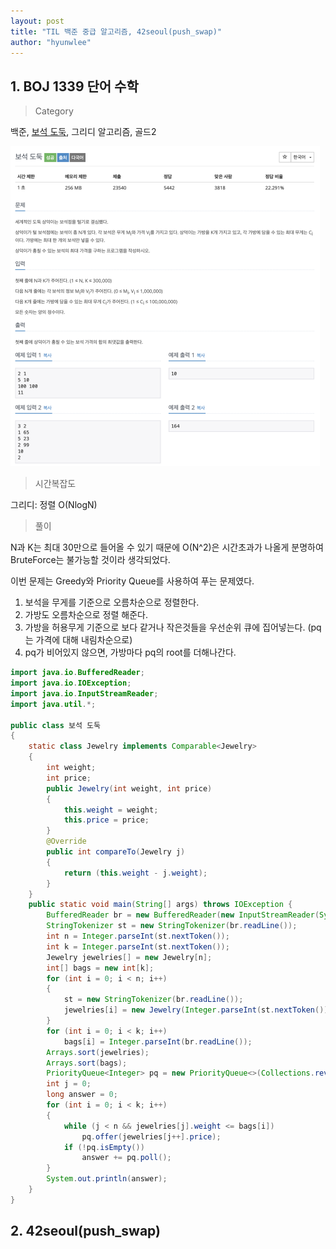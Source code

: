 ```yaml
---
layout: post
title: "TIL 백준 중급 알고리즘, 42seoul(push_swap)"
author: "hyunwlee"
---
```


## 1. BOJ 1339 단어 수학

> Category

백준, [보석 도둑](https://www.acmicpc.net/problem/1202), 그리디 알고리즘, 골드2

<img src="https://github.com/hyunwlee-dev/TIL/blob/7791c62ac22e06a86e50570c7b8af8890c09419a/images/jewelryThief.png?raw=true" style="zoom:50%;" />  



> 시간복잡도

그리디: 정렬 O(NlogN)

> 풀이

N과 K는 최대 30만으로 들어올 수 있기 때문에 O(N^2)은 시간초과가 나올게 분명하여 BruteForce는 불가능할 것이라 생각되었다.

이번 문제는 Greedy와 Priority Queue를 사용하여 푸는 문제였다. 

1. 보석을 무게를 기준으로 오름차순으로 정렬한다.
2. 가방도 오름차순으로 정렬 해준다.
3. 가방을 허용무게 기준으로 보다 같거나 작은것들을 우선순위 큐에 집어넣는다. (pq는 가격에 대해 내림차순으로)
4. pq가 비어있지 않으면, 가방마다 pq의 root를 더해나간다.



```java
import java.io.BufferedReader;
import java.io.IOException;
import java.io.InputStreamReader;
import java.util.*;

public class 보석 도둑
{
    static class Jewelry implements Comparable<Jewelry>
    {
        int weight;
        int price;
        public Jewelry(int weight, int price)
        {
            this.weight = weight;
            this.price = price;
        }
        @Override
        public int compareTo(Jewelry j)
        {
            return (this.weight - j.weight);
        }
    }
    public static void main(String[] args) throws IOException {
        BufferedReader br = new BufferedReader(new InputStreamReader(System.in));
        StringTokenizer st = new StringTokenizer(br.readLine());
        int n = Integer.parseInt(st.nextToken());
        int k = Integer.parseInt(st.nextToken());
        Jewelry jewelries[] = new Jewelry[n];
        int[] bags = new int[k];
        for (int i = 0; i < n; i++)
        {
            st = new StringTokenizer(br.readLine());
            jewelries[i] = new Jewelry(Integer.parseInt(st.nextToken()), Integer.parseInt(st.nextToken()));
        }
        for (int i = 0; i < k; i++)
            bags[i] = Integer.parseInt(br.readLine());
        Arrays.sort(jewelries);
        Arrays.sort(bags);
        PriorityQueue<Integer> pq = new PriorityQueue<>(Collections.reverseOrder());
        int j = 0;
        long answer = 0;
        for (int i = 0; i < k; i++)
        {
            while (j < n && jewelries[j].weight <= bags[i])
                pq.offer(jewelries[j++].price);
            if (!pq.isEmpty())
                answer += pq.poll();
        }
        System.out.println(answer);
    }
}

```
## 2. 42seoul(push_swap)

